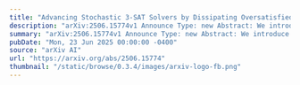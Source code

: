 ```yaml
---
title: "Advancing Stochastic 3-SAT Solvers by Dissipating Oversatisfied Constraints"
description: "arXiv:2506.15774v1 Announce Type: new Abstract: We introduce and benchmark a stochastic local search heuristic for the NP-complete satisfiability problem 3-SAT that drastically outperforms existing solvers in the notoriously difficult realm of critically hard instances. Our construction is based on the crucial observation that well established previous approaches such as WalkSAT are prone to get stuck in local minima that are distinguished from true solutions by a larger number of oversatisfied combinatorial constraints. To address this issue, the proposed algorithm, coined DOCSAT, dissipates oversatisfied constraints (DOC), i.e. reduces their unfavorable abundance so as to render them critical. We analyze and benchmark our algorithm on a randomly generated sample of hard but satisfiable 3-SAT instances with varying problem sizes up to N=15000. Quite remarkably, we find that DOCSAT outperforms both WalkSAT and other well known algorithms including the complete solver Kissat, even when comparing its ability to solve the hardest quintile of the sample to the average performance of its competitors. The essence of DOCSAT may be seen as a way of harnessing statistical structure beyond the primary cost function of a combinatorial problem to avoid or escape local minima traps in stochastic local search, which opens avenues for generalization to other optimization problems."
summary: "arXiv:2506.15774v1 Announce Type: new Abstract: We introduce and benchmark a stochastic local search heuristic for the NP-complete satisfiability problem 3-SAT that drastically outperforms existing solvers in the notoriously difficult realm of critically hard instances. Our construction is based on the crucial observation that well established previous approaches such as WalkSAT are prone to get stuck in local minima that are distinguished from true solutions by a larger number of oversatisfied combinatorial constraints. To address this issue, the proposed algorithm, coined DOCSAT, dissipates oversatisfied constraints (DOC), i.e. reduces their unfavorable abundance so as to render them critical. We analyze and benchmark our algorithm on a randomly generated sample of hard but satisfiable 3-SAT instances with varying problem sizes up to N=15000. Quite remarkably, we find that DOCSAT outperforms both WalkSAT and other well known algorithms including the complete solver Kissat, even when comparing its ability to solve the hardest quintile of the sample to the average performance of its competitors. The essence of DOCSAT may be seen as a way of harnessing statistical structure beyond the primary cost function of a combinatorial problem to avoid or escape local minima traps in stochastic local search, which opens avenues for generalization to other optimization problems."
pubDate: "Mon, 23 Jun 2025 00:00:00 -0400"
source: "arXiv AI"
url: "https://arxiv.org/abs/2506.15774"
thumbnail: "/static/browse/0.3.4/images/arxiv-logo-fb.png"
---
```


